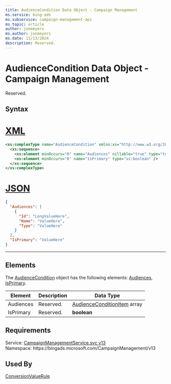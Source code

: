 ```yaml
---
title: AudienceCondition Data Object - Campaign Management
ms.service: bing-ads
ms.subservice: campaign-management-api
ms.topic: article
author: jonmeyers
ms.author: jonmeyers
ms.date: 11/13/2024
description: Reserved.
---
```

# AudienceCondition Data Object - Campaign Management
Reserved.

## Syntax

# [XML](#tab/xml)

```xml
<xs:complexType name="AudienceCondition" xmlns:xs="http://www.w3.org/2001/XMLSchema">
  <xs:sequence>
    <xs:element minOccurs="0" name="Audiences" nillable="true" type="tns:ArrayOfAudienceConditionItem" />
    <xs:element minOccurs="0" name="IsPrimary" type="xs:boolean" />
  </xs:sequence>
</xs:complexType>
```

# [JSON](#tab/json)

```json
{
  "Audiences": [
    {
      "Id": "LongValueHere",
      "Name": "ValueHere",
      "Type": "ValueHere"
    }
  ],
  "IsPrimary": "ValueHere"
}
```

-----

## <a name="elements"></a>Elements

The [AudienceCondition](audiencecondition.md) object has the following elements: [Audiences](#audiences), [IsPrimary](#isprimary).

|Element|Description|Data Type|
|-----------|---------------|-------------|
|<a name="audiences"></a>Audiences|Reserved.|[AudienceConditionItem](audienceconditionitem.md) array|
|<a name="isprimary"></a>IsPrimary|Reserved.|**boolean**|

## Requirements
Service: [CampaignManagementService.svc v13](https://campaign.api.bingads.microsoft.com/Api/Advertiser/CampaignManagement/v13/CampaignManagementService.svc)  
Namespace: https\://bingads.microsoft.com/CampaignManagement/v13  

## Used By
[ConversionValueRule](conversionvaluerule.md)  
